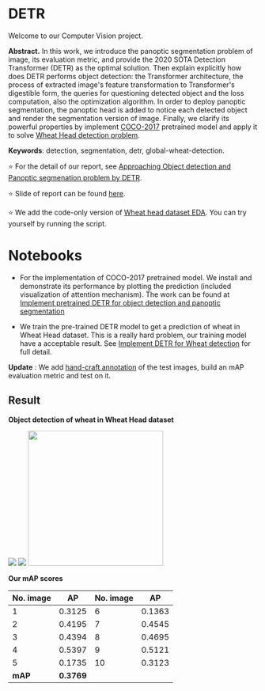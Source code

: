 # DETR 
Welcome to our Computer Vision project.

**Abstract.** In this work, we introduce the panoptic segmentation problem of image, its evaluation metric, and provide the 2020 SOTA Detection Transformer (DETR) as the optimal solution. Then explain explicitly how does DETR performs object detection: the Transformer architecture, the process of extracted image's feature transformation to Transformer's digestible form, the queries for questioning detected object and the loss computation, also the optimization algorithm. In order to deploy panoptic segmentation, the panoptic head is added to notice each detected object and render the segmentation version of image. Finally, we clarify its powerful properties by implement [COCO-2017](https://cocodataset.org/index.htm#download) pretrained model and apply it to solve [Wheat Head detection problem](https://www.kaggle.com/c/global-wheat-detection).

**Keywords**: detection, segmentation, detr, global-wheat-detection.

:star: For the detail of our report, see [Approaching Object detection and Panoptic segmenation problem by DETR](https://github.com/thoconvuive/DETR/blob/main/DETR.pdf).

:star: Slide of report can be found [here](https://drive.google.com/file/d/1GRagZq1G4-X24gwfjzzKmQBQL7_D4S6S/view?usp=sharing).

:star: We add the code-only version of [Wheat head dataset EDA](https://github.com/hoangtv2000/DETR_for_wheat_dectection/blob/main/wheat_head_EDA.ipynb). You can try yourself by running the script. 


# Notebooks
+ For the implementation of COCO-2017 pretrained model. We install and demonstrate its performance by plotting the prediction (included visualization of attention mechanism). The work can be found at [Implement pretrained DETR for object detection and panoptic segmentation](https://github.com/thoconvuive/DETR/blob/main/Implement%20pretrained%20DETR%20for%20object%20detection%20and%20panoptic%20segmentation.ipynb)  

+ We train the pre-trained DETR model to get a prediction of wheat in Wheat Head dataset. This is a really hard problem, our training model have a acceptable result. See [Implement DETR for Wheat detection](https://github.com/thoconvuive/DETR/blob/main/Implement%20DETR%20for%20Wheat%20detection.ipynb) for full detail.

**Update** : We add [hand-craft annotation](https://github.com/thoconvuive/DETR/blob/main/_annotations.csv) of the test images, build an mAP evaluation metric and test on it.


## Result

**Object detection of wheat in Wheat Head dataset**

<p float="left">
  <img src="https://github.com/hoangtv2000/DETR_for_wheat_dectection/blob/main/results/res1.jpg" />
  <img src="https://github.com/hoangtv2000/DETR_for_wheat_dectection/blob/main/results/res2.jpg" /> 
  <img src="https://github.com/hoangtv2000/DETR_for_wheat_dectection/blob/main/results/res3.jpg" width="273" />
</p>

**Our mAP scores**

|No. image| AP       |No. image| AP   |
|-------- |----------|---------|------|
|1        | 0.3125   |6        |0.1363|
|2        | 0.4195   |7        |0.4545|
|3        | 0.4394   |8        |0.4695|
|4        | 0.5397   |9        |0.5121|
|5        | 0.1735   |10       |0.3123|
|**mAP**  | **0.3769**              |||
